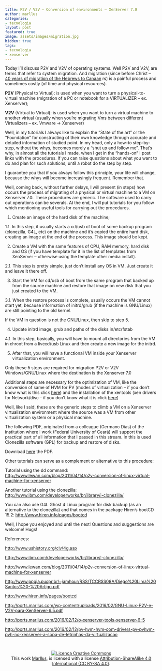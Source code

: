 ```yaml
---
title: P2V / V2V – Conversion of environments – XenServer 7.0
author: marllus
categories:
- tecnologia
layout: post
featured: true
image: assets/images/migration.jpg
hidden: true
tags:
- tecnologia
- xenserver
---
```


Today I&#8217;ll discuss P2V and V2V of operating systems. Well P2V and V2V, are terms that refer to system migration. And migration (since before Christ – <a href="http://www.ushistory.org/civ/4g.asp" target="_blank">40 years of migration of the Hebrews to Canaan</a> rs) is a painful process and sometimes costly (of time and physical resources).

**P2V** (Physical to Virtual): is used when you want to turn a physical-to-virtual machine (migration of a PC or notebook for a VIRTUALIZER – ex. Xenserver);

**V2V** (Virtual to Virtual): is used when you want to turn a virtual machine to another virtual (usually when you&#8217;re migrating Vms between different Virtualizers – ex. Vmware -> Xenserver)

Well, in my tutorials I always like to explain the &#8220;State of the art&#8221; or the &#8220;Foundation&#8221; for constructing of their own knowledge through accurate and detailed information of studied point. In my head, only a how-to step-by-step, without the whys, becomes merely a &#8220;shut up and follow me&#8221;. That&#8217;s why, in almost all the tutorials I made, when I get in the &#8220;hands-on&#8221; I post links with the procedures. If you can raise questions about what you want to do and plan for such solutions, until a robot do the step by step.

I guarantee you that if you always follow this principle, your life will change, because the whys will become increasingly frequent. Remember that.

Well, coming back, without further delays, I will present (in steps) how occurs the process of migrating of a physical or virtual machine to a VM on Xenserver 7.0. These procedures are generic. The software used to carry out operations can be severals. At the end, I will put tutorials for you follow which mentioning useful tools for carrying out the procedures.

1. Create an image of the hard disk of the machine;
  
1.1. In this step, it usually starts a cd/usb of boot of some backup program (clonezilla, G4L, etc) on the machine and it’s copied the entire hard disk, creating an image at the end of the process. This image should be kept.

2. Create a VM with the same features of CPU, RAM memory, hard disk and OS (if you have template for it in the list of templates from XenServer – otherwise using the template other media install).
  
2.1. This step is pretty simple, just don&#8217;t install any OS in VM. Just create it and leave it there off.

3. Start the VM for cd/usb of boot from the same program that backed up from the source machine and restore that image on new disk that you just created to the VM.
  
3.1. When the restore process is complete, usually occurs the VM cannot start yet, because information of initrd/grub (if the machine is GNU/Linux) are still pointing to the old kernel.

If the VM in question is not the GNU/Linux, then skip to step 5.

4. Update initrd image, grub and paths of the disks in/etc/fstab
  
4.1. In this step, basically, you will have to mount all directories from the VM in chroot from a livecd/usb Linux and then create a new image for the initrd.

5. After that, you will have a functional VM inside your Xenserver virtualization environment.

Only these 5 steps are required for migration P2V or V2V Windows/GNU/Linux where the destination is the Xenserver 7.0

Additional steps are necessary for the optimization of VM, like the conversion of same of HVM for PV (modes of virtualization &#8211; if you don&#8217;t know what is this click <a href="http://ports.marllus.com/2016/02/17/pv-hvm-hvm-com-drivers-pv-pvhvm-pvh-no-xenserver-a-sopa-de-letrinhas-da-virtualizacao/" target="_blank">here</a>) and the installation of the xentools (xen drivers for Network/disc &#8211; if you don&#8217;t know what it is click <a href="http://ports.marllus.com/2016/02/17/o-xenserver-tools-xenserver-6-5/" target="_blank">here</a>)

Well, like I said, these are the generic steps to climb a VM on a Xenserver virtualization environment where the source was a VM from other virtualization system or a physical machine.

The following PDF, originated from a colleague (Germano Dias) of the institution where I work (Federal University of Ceará) will support the practical part of all information that I passed in this stream. In this is used Clonezilla software (GPL) for backup and restore of disks.
  
Download <a href="http://ports.marllus.com/wp-content/uploads/2016/02/GNU-Linux-P2V-e-V2V-para-XenServer-6.5.pdf" target="_blank">here</a> the PDF.

Other tutorials can serve as a complement or alternative to this procedure:

Tutorial using the dd command: <a href="http://www.lewan.com/blog/2011/04/14/p2v-conversion-of-linux-virtual-machine-for-xenserver" target="_blank">http://www.lewan.com/blog/2011/04/14/p2v-conversion-of-linux-virtual-machine-for-xenserver</a>
  
Another tutorial using the clonezilla: <a href="http://www.ibm.com/developerworks/br/library/l-clonezilla/" target="_blank">http://www.ibm.com/developerworks/br/library/l-clonezilla/</a>
  
You can also use G4L Ghost 4 Linux program for disk backup (as an alternative to the clonezilla) and that comes in the package Hiren&#8217;s bootCD 15.2: <a href="http://www.hiren.info/pages/bootcd" target="_blank">http://www.hiren.info/pages/bootcd</a>

Well, I hope you enjoyed and until the next! Questions and suggestions are welcome! Hugs!

References:

<a href="http://www.ushistory.org/civ/4g.asp" target="_blank">http://www.ushistory.org/civ/4g.asp</a>
  
<a href="http://www.ibm.com/developerworks/br/library/l-clonezilla/" target="_blank">http://www.ibm.com/developerworks/br/library/l-clonezilla/</a>
  
<a href="http://www.lewan.com/blog/2011/04/14/p2v-conversion-of-linux-virtual-machine-for-xenserver" target="_blank">http://www.lewan.com/blog/2011/04/14/p2v-conversion-of-linux-virtual-machine-for-xenserver</a>
  
<a href="http://www.ppgia.pucpr.br/~jamhour/RSS/TCCRSS08A/Diego%20Lima%20Santos%20-%20Artigo.pdf" target="_blank">http://www.ppgia.pucpr.br/~jamhour/RSS/TCCRSS08A/Diego%20Lima%20Santos%20-%20Artigo.pdf</a>
  
<a href="http://www.hiren.info/pages/bootcd" target="_blank">http://www.hiren.info/pages/bootcd</a>
  
<a href="http://ports.marllus.com/wp-content/uploads/2016/02/GNU-Linux-P2V-e-V2V-para-XenServer-6.5.pdf" target="_blank">http://ports.marllus.com/wp-content/uploads/2016/02/GNU-Linux-P2V-e-V2V-para-XenServer-6.5.pdf</a>
  
<a href="http://ports.marllus.com/2016/02/12/o-xenserver-tools-xenserver-6-5" target="_blank">http://ports.marllus.com/2016/02/12/o-xenserver-tools-xenserver-6-5</a>
  
<a href="http://ports.marllus.com/2016/02/12/pv-hvm-hvm-com-drivers-pv-pvhvm-pvh-no-xenserver-a-sopa-de-letrinhas-da-virtualizacao" target="_blank">http://ports.marllus.com/2016/02/12/pv-hvm-hvm-com-drivers-pv-pvhvm-pvh-no-xenserver-a-sopa-de-letrinhas-da-virtualizacao</a>

&nbsp;

<p style="text-align: center;">
  <a href="http://creativecommons.org/licenses/by-sa/4.0/" rel="license"><img style="border-width: 0;" src="https://i.creativecommons.org/l/by-sa/4.0/88x31.png" alt="Licença Creative Commons" /></a><br /> <span id="result_box" class="short_text" lang="en"><span class="">This</span> work <a href="http://marllus.com/xenserver" target="_blank">Marllus</a>, is licensed with a <span class="">license </span></span><a href="https://creativecommons.org/licenses/by-sa/4.0/" target="_blank">Attribution-ShareAlike 4.0 International (CC BY-SA 4.0)</a>.
</p>

&nbsp;
